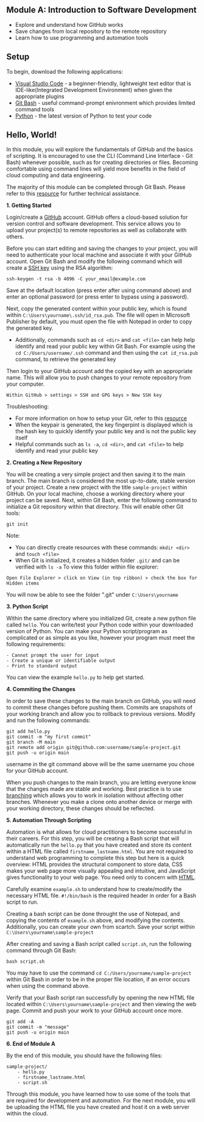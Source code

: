 ## Module A: Introduction to Software Development

- Explore and understand how GitHub works
- Save changes from local repository to the remote repository
- Learn how to use programming and automation tools

## Setup


To begin, download the following applications: 
- [Visual Studio Code](https://code.visualstudio.com/) - a beginner-friendly, lightweight text editor that is IDE-like(Integrated Development Environment) when given the appropriate plugins
- [Git Bash](https://git-scm.com/) - useful command-prompt enivronment which provides limited command tools
- [Python](https://www.python.org/downloads/) - the latest version of Python to test your code


## Hello, World!

In this module, you will explore the fundamentals of GitHub and the basics of scripting. It is encouraged to use the CLI (Command Line Interface - Git Bash) whenever possible, such as for creating directories or files. Becoming comfortable using command lines will yield more benefits in the field of cloud computing and data engineering.

The majority of this module can be completed through Git Bash. Please refer to this [resource](https://learnxinyminutes.com/docs/bash/) for further technical assistance.

**1. Getting Started**

Login/create a [GitHub](https://docs.github.com/en/get-started/quickstart/hello-world) account. GitHub offers a cloud-based solution for version control and software development. This service allows you to upload your project(s) to remote repositories as well as collaborate with others.

Before you can start editing and saving the changes to your project, you will need to authenticate your local machine and associate it with your GitHub account. Open Git Bash and modify the following command which will create a [SSH key](https://git-scm.com/book/en/v2/Git-on-the-Server-Generating-Your-SSH-Public-Key) using the RSA algorithm:
```
ssh-keygen -t rsa -b 4096 -C your_email@example.com
```

Save at the default location (press enter after using command above) and enter an optional password (or press enter to bypass using a password).

Next, copy the generated content within your public key, which is found within ```C:\Users\yourname\.ssh/id_rsa.pub```. The file will open in Microsoft Publisher by default, you must open the file with Notepad in order to copy the generated key.
- Additionally, commands such as ```cd <dir>``` and ```cat <file>``` can help help identify and read your public key within Git Bash. For example using the ```cd C:/Users/username/.ssh``` command and then using the ```cat id_rsa.pub``` command, to retrieve the generated key



Then login to your GitHub account add the copied key with an appropriate name. This will allow you to push changes to your remote repository from your computer.
```
Within GitHub > settings > SSH and GPG keys > New SSH key
```

Troubleshooting:
- For more information on how to setup your Git, refer to this [resource](https://docs.github.com/en/get-started/quickstart/set-up-git)
- When the keypair is generated, the key fingerpint is displayed which is the hash key to quickly identify your public key and is not the public key itself
- Helpful commands such as ```ls -a```, ```cd <dir>```, and ```cat <file>``` to help identify and read your public key

**2. Creating a New Repository**

You will be creating a very simple project and then saving it to the main branch. The main branch is considered the most up-to-date, stable version of your project. Create a new project with the title ```sample-project``` within GitHub. On your local machine, choose a working directory where your project can be saved. Next, within Git Bash, enter the following command to initialize a Git repository within that directory. This will enable other Git tools:
```
git init
```

Note:
- You can directly create resources with these commands: ```mkdir <dir>``` and ```touch <file>```
- When Git is initialized, it creates a hidden folder ```.git/``` and can be verified with ```ls -a``` 
To view this folder within file explorer:
```
Open File Explorer > click on View (in top ribbon) > check the box for Hidden items
```
You will now be able to see the folder ".git" under ```C:\Users\yourname```

**3. Python Script**

Within the same directory where you initialized Git, create a new python file called ```hello```. You can write/test your Python code within your downloaded version of Python. You can make your Python script/program as complicated or as simple as you like, however your program must meet the following requirements:
```
- Cannot prompt the user for input
- Create a unique or identifiable output
- Print to standard output
```
You can view the example ```hello.py``` to help get started.

**4. Commiting the Changes**

In order to save these changes to the main branch on GitHub, you will need to commit these changes before pushing them. Commits are snapshots of your working branch and allow you to rollback to previous versions. Modify and run the following commands:
```
git add hello.py
git commit -m "my first commit"
git branch -M main
git remote add origin git@github.com:username/sample-project.git
git push -u origin main
```
username in the git command above will be the same username you chose for your GitHub account.

When you push changes to the main branch, you are letting everyone know that the changes made are stable and working. Best practice is to use [branching](https://docs.github.com/en/pull-requests/collaborating-with-pull-requests/proposing-changes-to-your-work-with-pull-requests/about-branches) which allows you to work in isolation without affecting other branches. Whenever you make a clone onto another device or merge with your working directory, these changes should be reflected.

**5. Automation Through Scripting**

Automation is what allows for cloud practitioners to become successful in their careers. For this step, you will be creating a Bash script that will automatically run the ```hello.py``` that you have created and store its content within a HTML file called ```firstname_lastname.html```. You are not required to understand web programming to complete this step but here is a quick overview: HTML provides the structural component to store data, CSS makes your web page more visually appealing and intuitive, and JavaScript gives functionality to your web page. You need only to concern with [HTML](https://developer.mozilla.org/en-US/docs/Web/HTML).

Carefully examine ```example.sh``` to understand how to create/modify the necessary HTML file. ```#!/bin/bash``` is the required header in order for a Bash script to run. 

Creating a bash script can be done throught the use of Notepad, and copying the contents of ```example.sh``` above, and modifying the contents. Additionally, you can create your own from scartch. Save your script within ```C:\Users\yourname\sample-project```

After creating and saving a Bash script called ```script.sh```, run the following command through Git Bash:
```
bash script.sh
```

You may have to use the command ```cd C:/Users/yourname/sample-project``` within Git Bash in order to be in the proper file location, if an error occurs when using the command above.


Verify that your Bash script ran successfully by opening the new HTML file located within ```C:\Users\yourname\sample-project``` and then viewing the web page. Commit and push your work to your GitHub account once more.
```
git add -A
git commit -m "message"
git push -u origin main
```

**6. End of Module A**

By the end of this module, you should have the following files:
```
sample-project/
    - hello.py
    - firstname_lastname.html
    - script.sh
```
Through this module, you have learned how to use some of the tools that are required for development and automation. For the next module, you will be uploading the HTML file you have created and host it on a web server within the cloud.
